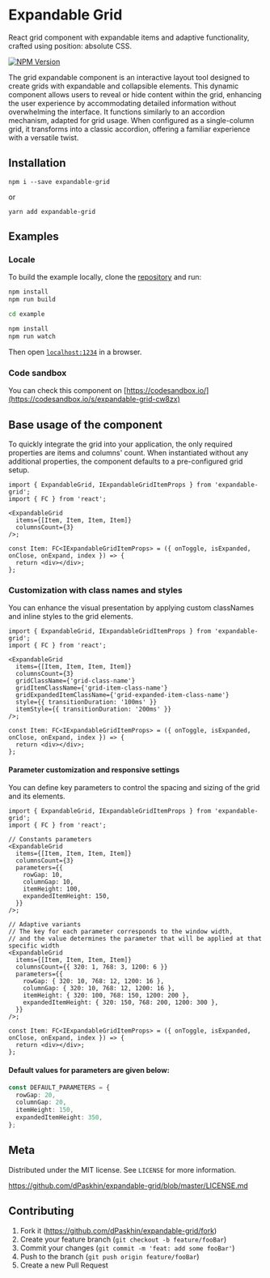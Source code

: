 # Expandable Grid

React grid component with expandable items and adaptive functionality, crafted using position: absolute CSS.

[![NPM Version][npm-image]][npm-url]

The grid expandable component is an interactive layout tool designed to create grids with expandable and collapsible
elements. This dynamic component allows users to reveal or hide content within the grid, enhancing the user experience
by accommodating detailed information without overwhelming the interface. It functions similarly to an accordion
mechanism, adapted for grid usage. When configured as a single-column grid, it transforms into a classic accordion,
offering a familiar experience with a versatile twist.

## Installation

```shell
npm i --save expandable-grid
```

or

```shell
yarn add expandable-grid
```

## Examples

### Locale

To build the example locally, clone the [repository](https://github.com/dPaskhin/expandable-grid) and run:

```sh
npm install
npm run build

cd example

npm install
npm run watch
```

Then open [`localhost:1234`](http://localhost:1234) in a browser.

### Code sandbox

You can check this component on [https://codesandbox.io/](https://codesandbox.io/s/expandable-grid-cw8zx)

## Base usage of the component

To quickly integrate the grid into your application, the only required properties are items and columns' count. When
instantiated
without any additional properties, the component defaults to a pre-configured grid setup.

```tsx
import { ExpandableGrid, IExpandableGridItemProps } from 'expandable-grid';
import { FC } from 'react';

<ExpandableGrid
  items={[Item, Item, Item, Item]}
  columnsCount={3}
/>;

const Item: FC<IExpandableGridItemProps> = ({ onToggle, isExpanded, onClose, onExpand, index }) => {
  return <div></div>;
};
```

### Customization with class names and styles

You can enhance the visual presentation by applying custom classNames and inline styles to the grid elements.

```tsx
import { ExpandableGrid, IExpandableGridItemProps } from 'expandable-grid';
import { FC } from 'react';

<ExpandableGrid
  items={[Item, Item, Item, Item]}
  columnsCount={3}
  gridClassName={'grid-class-name'}
  gridItemClassName={'grid-item-class-name'}
  gridExpandedItemClassName={'grid-expanded-item-class-name'}
  style={{ transitionDuration: '100ms' }}
  itemStyle={{ transitionDuration: '200ms' }}
/>;

const Item: FC<IExpandableGridItemProps> = ({ onToggle, isExpanded, onClose, onExpand, index }) => {
  return <div></div>;
};
```

#### Parameter customization and responsive settings

You can define key parameters to control the spacing and sizing of the grid and its elements.

```tsx
import { ExpandableGrid, IExpandableGridItemProps } from 'expandable-grid';
import { FC } from 'react';

// Constants parameters
<ExpandableGrid
  items={[Item, Item, Item, Item]}
  columnsCount={3}
  parameters={{
    rowGap: 10,
    columnGap: 10,
    itemHeight: 100,
    expandedItemHeight: 150,
  }}
/>;

// Adaptive variants
// The key for each parameter corresponds to the window width, 
// and the value determines the parameter that will be applied at that specific width
<ExpandableGrid
  items={[Item, Item, Item, Item]}
  columnsCount={{ 320: 1, 768: 3, 1200: 6 }}
  parameters={{
    rowGap: { 320: 10, 768: 12, 1200: 16 },
    columnGap: { 320: 10, 768: 12, 1200: 16 },
    itemHeight: { 320: 100, 768: 150, 1200: 200 },
    expandedItemHeight: { 320: 150, 768: 200, 1200: 300 },
  }}
/>;

const Item: FC<IExpandableGridItemProps> = ({ onToggle, isExpanded, onClose, onExpand, index }) => {
  return <div></div>;
};
```

#### Default values for parameters are given below:

```ts
const DEFAULT_PARAMETERS = {
  rowGap: 20,
  columnGap: 20,
  itemHeight: 150,
  expandedItemHeight: 350,
};
```

## Meta

Distributed under the MIT license. See `LICENSE` for more information.

<https://github.com/dPaskhin/expandable-grid/blob/master/LICENSE.md>

## Contributing

1. Fork it (<https://github.com/dPaskhin/expandable-grid/fork>)
2. Create your feature branch (`git checkout -b feature/fooBar`)
3. Commit your changes (`git commit -m 'feat: add some fooBar'`)
4. Push to the branch (`git push origin feature/fooBar`)
5. Create a new Pull Request

[npm-image]: https://img.shields.io/npm/v/expandable-grid.svg?style=flat-square

[npm-url]: https://www.npmjs.com/package/expandable-grid
